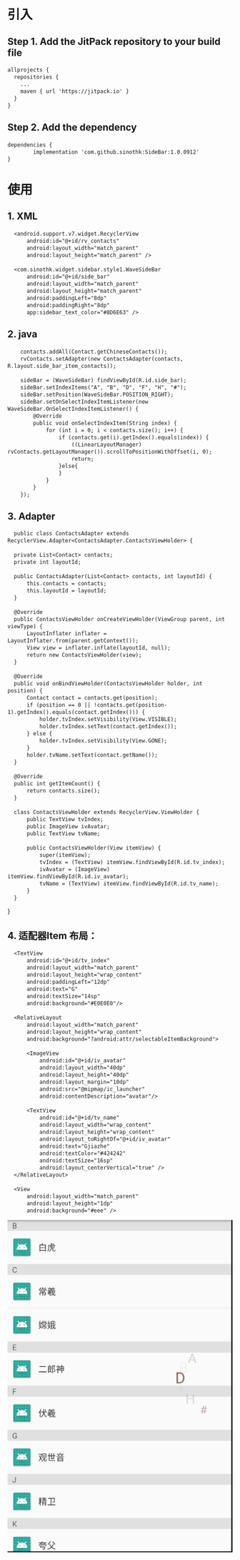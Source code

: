 # 引入
 ## Step 1. Add the JitPack repository to your build file

    allprojects {
      repositories {
        ...
        maven { url 'https://jitpack.io' }
      }
    }
 ## Step 2. Add the dependency

	dependencies {
	        implementation 'com.github.sinothk:SideBar:1.0.0912'
	}

# 使用
 ## 1. XML

  <?xml version="1.0" encoding="utf-8"?>
  <RelativeLayout xmlns:android="http://schemas.android.com/apk/res/android"
      xmlns:app="http://schemas.android.com/apk/res-auto"
      android:layout_width="match_parent"
      android:layout_height="match_parent">

      <android.support.v7.widget.RecyclerView
          android:id="@+id/rv_contacts"
          android:layout_width="match_parent"
          android:layout_height="match_parent" />

      <com.sinothk.widget.sidebar.style1.WaveSideBar
          android:id="@+id/side_bar"
          android:layout_width="match_parent"
          android:layout_height="match_parent"
          android:paddingLeft="8dp"
          android:paddingRight="8dp"
          app:sidebar_text_color="#8D6E63" />
  </RelativeLayout>
  
 ## 2. java
  
        contacts.addAll(Contact.getChineseContacts());
        rvContacts.setAdapter(new ContactsAdapter(contacts, R.layout.side_bar_item_contacts));

        sideBar = (WaveSideBar) findViewById(R.id.side_bar);
        sideBar.setIndexItems("A", "B", "D", "F", "H", "#");
        sideBar.setPosition(WaveSideBar.POSITION_RIGHT);
        sideBar.setOnSelectIndexItemListener(new WaveSideBar.OnSelectIndexItemListener() {
            @Override
            public void onSelectIndexItem(String index) {
                for (int i = 0; i < contacts.size(); i++) {
                    if (contacts.get(i).getIndex().equals(index)) {
                        ((LinearLayoutManager) rvContacts.getLayoutManager()).scrollToPositionWithOffset(i, 0);
                        return;
                    }else{
                    }
                }
            }
        });
        
 ## 3. Adapter

      public class ContactsAdapter extends RecyclerView.Adapter<ContactsAdapter.ContactsViewHolder> {

      private List<Contact> contacts;
      private int layoutId;

      public ContactsAdapter(List<Contact> contacts, int layoutId) {
          this.contacts = contacts;
          this.layoutId = layoutId;
      }

      @Override
      public ContactsViewHolder onCreateViewHolder(ViewGroup parent, int viewType) {
          LayoutInflater inflater = LayoutInflater.from(parent.getContext());
          View view = inflater.inflate(layoutId, null);
          return new ContactsViewHolder(view);
      }

      @Override
      public void onBindViewHolder(ContactsViewHolder holder, int position) {
          Contact contact = contacts.get(position);
          if (position == 0 || !contacts.get(position-1).getIndex().equals(contact.getIndex())) {
              holder.tvIndex.setVisibility(View.VISIBLE);
              holder.tvIndex.setText(contact.getIndex());
          } else {
              holder.tvIndex.setVisibility(View.GONE);
          }
          holder.tvName.setText(contact.getName());
      }

      @Override
      public int getItemCount() {
          return contacts.size();
      }

      class ContactsViewHolder extends RecyclerView.ViewHolder {
          public TextView tvIndex;
          public ImageView ivAvatar;
          public TextView tvName;

          public ContactsViewHolder(View itemView) {
              super(itemView);
              tvIndex = (TextView) itemView.findViewById(R.id.tv_index);
              ivAvatar = (ImageView) itemView.findViewById(R.id.iv_avatar);
              tvName = (TextView) itemView.findViewById(R.id.tv_name);
          }
      }
  }

 ## 4. 适配器Item 布局：

  <?xml version="1.0" encoding="utf-8"?>
  <LinearLayout xmlns:android="http://schemas.android.com/apk/res/android"
      android:orientation="vertical"
      android:layout_width="match_parent"
      android:layout_height="match_parent">

      <TextView
          android:id="@+id/tv_index"
          android:layout_width="match_parent"
          android:layout_height="wrap_content"
          android:paddingLeft="12dp"
          android:text="G"
          android:textSize="14sp"
          android:background="#E0E0E0"/>

      <RelativeLayout
          android:layout_width="match_parent"
          android:layout_height="wrap_content"
          android:background="?android:attr/selectableItemBackground">

          <ImageView
              android:id="@+id/iv_avatar"
              android:layout_width="40dp"
              android:layout_height="40dp"
              android:layout_margin="10dp"
              android:src="@mipmap/ic_launcher"
              android:contentDescription="avatar"/>

          <TextView
              android:id="@+id/tv_name"
              android:layout_width="wrap_content"
              android:layout_height="wrap_content"
              android:layout_toRightOf="@+id/iv_avatar"
              android:text="Gjiazhe"
              android:textColor="#424242"
              android:textSize="16sp"
              android:layout_centerVertical="true" />
      </RelativeLayout>

      <View
          android:layout_width="match_parent"
          android:layout_height="1dp"
          android:background="#eee" />
  </LinearLayout>

  ![](https://github.com/sinothk/SideBar/blob/master/art/sideBar_style1.png)
